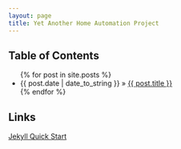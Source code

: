 ```yaml
---
layout: page
title: Yet Another Home Automation Project
---
```


## Table of Contents

<ul class="posts">
	{% for post in site.posts %}
		<li><span>{{ post.date | date_to_string }}</span> &raquo; <a href="{{ BASE_PATH }}{{ post.url }}">{{ post.title }}</a></li>
	{% endfor %}
</ul>

## Links

[Jekyll Quick Start](http://jekyllbootstrap.com/usage/jekyll-quick-start.html)
